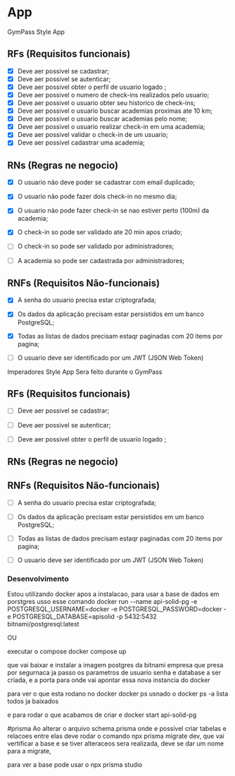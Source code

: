 # App

GymPass Style App

## RFs (Requisitos funcionais) 

- [x] Deve aer possivel se cadastrar;
- [x] Deve aer possivel se autenticar;
- [x] Deve aer possivel obter o perfil de usuario logado ;
- [x] Deve aer possivel o numero de check-ins realizados pelo usuario;
- [x] Deve aer possivel o usuario obter seu historico de check-ins;
- [x] Deve aer possivel o usuario buscar academias proximas ate 10 km;
- [x] Deve aer possivel o usuario buscar academias pelo nome;
- [x] Deve aer possivel o usuario realizar check-in em uma academia;
- [x] Deve aer possivel validar o check-in de um usuario;
- [x] Deve aer possivel cadastrar uma academia;

## RNs (Regras ne negocio)

- [x] O usuario não deve poder se cadastrar com email duplicado;
- [x] O usuario não pode fazer dois check-in no mesmo dia;
- [x] O usuario não pode fazer check-in se nao estiver perto (100m) da academia;
- [x] O check-in so pode ser validado ate 20 min apos criado;
- [ ] O check-in so pode ser validado por administradores;
- [ ] A academia so pode ser cadastrada por administradores;



## RNFs (Requisitos Não-funcionais) 

- [x] A senha do usuario precisa estar criptografada;
- [x] Os dados da aplicação precisam estar persistidos em um banco PostgreSQL;
- [x] Todas as listas de dados precisam estaqr paginadas com 20 items por pagina;
- [ ] O usuario deve ser identificado por um JWT (JSON Web Token)



Imperadores Style App
Sera feito durante o GymPass

## RFs (Requisitos funcionais) 

- [ ] Deve aer possivel se cadastrar;
- [ ] Deve aer possivel se autenticar;
- [ ] Deve aer possivel obter o perfil de usuario logado ;


## RNs (Regras ne negocio)

## RNFs (Requisitos Não-funcionais) 

- [ ] A senha do usuario precisa estar criptografada;
- [ ] Os dados da aplicação precisam estar persistidos em um banco PostgreSQL;
- [ ] Todas as listas de dados precisam estaqr paginadas com 20 items por pagina;
- [ ] O usuario deve ser identificado por um JWT (JSON Web Token)





### Desenvolvimento 

Estou utilizando docker 
apos a instalacao, para usar a base de dados em porstgres usso esse comando 
docker run --name api-solid-pg -e POSTGRESQL_USERNAME=docker -e POSTGRESQL_PASSWORD=docker -e POSTGRESQL_DATABASE=apisolid -p 5432:5432 bitnami/postgresql:latest

OU

executar o compose 
docker compose up 

que vai baixar e instalar a imagem postgres da bitnami empresa que presa por segurnaca
ja passo os parametros de usuario senha e database a ser criada, e a porta para onde vai apontar essa nova instancia do docker 

para ver o que esta rodano no docker 
docker ps 
usnado o docker ps -a lista todos ja baixados 

e para rodar o que acabamos de criar e 
docker start api-solid-pg


#prisma 
Ao alterar o arquivo schema.prisma onde e possivel criar tabelas e relacoes entre elas 
deve rodar o comando 
npx prisma migrate dev, que vai vertificar a base e se tiver alteraceos sera realizada, deve se dar um nome para a migrate, 

para ver a base pode usar o npx prisma studio


